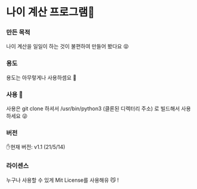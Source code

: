 # 나이 계산 프로그램🎅

### 만든 목적
나이 계산을 일일이 하는 것이 불편하여 만들어 봤다요 😝

### 용도
용도는 아무렇게나 사용하셈요 🙂

### 사용 🙂
사용은 git clone 하셔서 /usr/bin/python3 (클론된 디렉터리 주소) 로 빌드해서 사용하세요 😜

### 버전
✋현재 버전: v1.1 (21/5/14)

### 라이센스
누구나 사용할 수 있게 Mit License를 사용해유 😼 !
